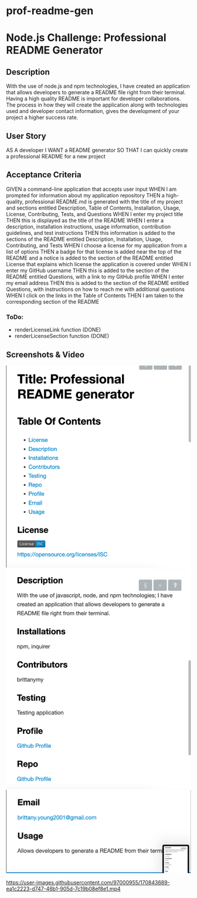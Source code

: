 # prof-readme-gen
# Node.js Challenge: Professional README Generator

## Description
With the use of node.js and npm technologies, I have created an application that allows developers to generate a README file right from their terminal. Having a high quality README is important for developer collaborations. The process in how they will create the application along with technologies used and developer contact information, gives the development of your project a higher success rate. 

## User Story
AS A developer
I WANT a README generator
SO THAT I can quickly create a professional README for a new project

## Acceptance Criteria 
GIVEN a command-line application that accepts user input
WHEN I am prompted for information about my application repository
THEN a high-quality, professional README.md is generated with the title of my project and sections entitled Description, Table of Contents, Installation, Usage, License, Contributing, Tests, and Questions
WHEN I enter my project title
THEN this is displayed as the title of the README
WHEN I enter a description, installation instructions, usage information, contribution guidelines, and test instructions
THEN this information is added to the sections of the README entitled Description, Installation, Usage, Contributing, and Tests
WHEN I choose a license for my application from a list of options
THEN a badge for that license is added near the top of the README and a notice is added to the section of the README entitled License that explains which license the application is covered under
WHEN I enter my GitHub username
THEN this is added to the section of the README entitled Questions, with a link to my GitHub profile
WHEN I enter my email address
THEN this is added to the section of the README entitled Questions, with instructions on how to reach me with additional questions
WHEN I click on the links in the Table of Contents
THEN I am taken to the corresponding section of the README

### ToDo:
-   renderLicenseLink function (DONE)
-   renderLicenseSection function (DONE)

## Screenshots & Video
![README Image 1](./assets/images/readme1.png)
![README Image 2](./assets/images/readme2.png)
![README Image 3](./assets/images/readme3.png)

https://user-images.githubusercontent.com/97000955/170843689-ea1c2223-d747-46b1-905d-7c19b08ef8e1.mp4



